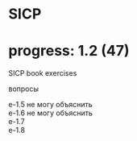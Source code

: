 SICP
====
progress: 1.2 (47)
====

SICP book exercises

вопросы

e-1.5 не могу объяснить  
e-1.6 не могу объяснить  
e-1.7  
e-1.8  
